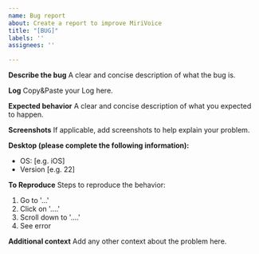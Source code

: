 ```yaml
---
name: Bug report
about: Create a report to improve MiriVoice
title: "[BUG]"
labels: ''
assignees: ''

---
```


**Describe the bug**
A clear and concise description of what the bug is.

**Log**
Copy&Paste your Log here.

**Expected behavior**
A clear and concise description of what you expected to happen.

**Screenshots**
If applicable, add screenshots to help explain your problem.

**Desktop (please complete the following information):**
 - OS: [e.g. iOS]
 - Version [e.g. 22]

**To Reproduce**
Steps to reproduce the behavior:
1. Go to '...'
2. Click on '....'
3. Scroll down to '....'
4. See error

**Additional context**
Add any other context about the problem here.
